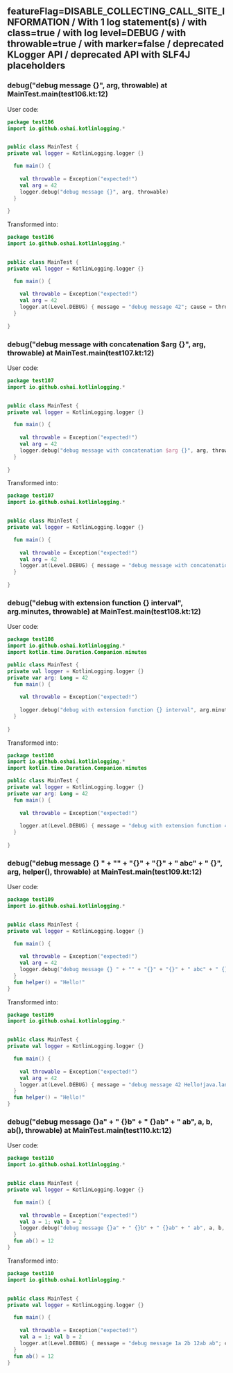 ## featureFlag=DISABLE_COLLECTING_CALL_SITE_INFORMATION / With 1 log statement(s) / with class=true / with log level=DEBUG / with throwable=true / with marker=false / deprecated KLogger API / deprecated API with SLF4J placeholders



###  debug("debug message {}", arg, throwable) at MainTest.main(test106.kt:12)

User code:
```kotlin
package test106
import io.github.oshai.kotlinlogging.*


public class MainTest {
private val logger = KotlinLogging.logger {}

  fun main() {
    
    val throwable = Exception("expected!")
    val arg = 42
    logger.debug("debug message {}", arg, throwable)
  }
  
}


```
  
Transformed into:
```kotlin
package test106
import io.github.oshai.kotlinlogging.*


public class MainTest {
private val logger = KotlinLogging.logger {}

  fun main() {
    
    val throwable = Exception("expected!")
    val arg = 42
    logger.at(Level.DEBUG) { message = "debug message 42"; cause = throwable; internalCompilerData = KLoggingEventBuilder.InternalCompilerData(messageTemplate = "\"debug message {}\"")
  }
  
}


```

###  debug("debug message with concatenation $arg {}", arg, throwable) at MainTest.main(test107.kt:12)

User code:
```kotlin
package test107
import io.github.oshai.kotlinlogging.*


public class MainTest {
private val logger = KotlinLogging.logger {}

  fun main() {
    
    val throwable = Exception("expected!")
    val arg = 42
    logger.debug("debug message with concatenation $arg {}", arg, throwable)
  }
  
}


```
  
Transformed into:
```kotlin
package test107
import io.github.oshai.kotlinlogging.*


public class MainTest {
private val logger = KotlinLogging.logger {}

  fun main() {
    
    val throwable = Exception("expected!")
    val arg = 42
    logger.at(Level.DEBUG) { message = "debug message with concatenation 42 42"; cause = throwable; internalCompilerData = KLoggingEventBuilder.InternalCompilerData(messageTemplate = "\"debug message with concatenation $arg {}\"")
  }
  
}


```

###  debug("debug with extension function {} interval", arg.minutes, throwable) at MainTest.main(test108.kt:12)

User code:
```kotlin
package test108
import io.github.oshai.kotlinlogging.*
import kotlin.time.Duration.Companion.minutes

public class MainTest {
private val logger = KotlinLogging.logger {}
private var arg: Long = 42
  fun main() {
    
    val throwable = Exception("expected!")
    
    logger.debug("debug with extension function {} interval", arg.minutes, throwable)
  }
  
}


```
  
Transformed into:
```kotlin
package test108
import io.github.oshai.kotlinlogging.*
import kotlin.time.Duration.Companion.minutes

public class MainTest {
private val logger = KotlinLogging.logger {}
private var arg: Long = 42
  fun main() {
    
    val throwable = Exception("expected!")
    
    logger.at(Level.DEBUG) { message = "debug with extension function 42m interval"; cause = throwable; internalCompilerData = KLoggingEventBuilder.InternalCompilerData(messageTemplate = "\"debug with extension function {} interval\"")
  }
  
}


```

###  debug("debug message {} " + "" + "{}" + "{}" + " abc" + " {}", arg, helper(), throwable) at MainTest.main(test109.kt:12)

User code:
```kotlin
package test109
import io.github.oshai.kotlinlogging.*


public class MainTest {
private val logger = KotlinLogging.logger {}

  fun main() {
    
    val throwable = Exception("expected!")
    val arg = 42
    logger.debug("debug message {} " + "" + "{}" + "{}" + " abc" + " {}", arg, helper(), throwable)
  }
  fun helper() = "Hello!"
}


```
  
Transformed into:
```kotlin
package test109
import io.github.oshai.kotlinlogging.*


public class MainTest {
private val logger = KotlinLogging.logger {}

  fun main() {
    
    val throwable = Exception("expected!")
    val arg = 42
    logger.at(Level.DEBUG) { message = "debug message 42 Hello!java.lang.Exception: expected! abc {}"; internalCompilerData = KLoggingEventBuilder.InternalCompilerData(messageTemplate = "\"debug message {} \" + \"\" + \"{}\" + \"{}\" + \" abc\" + \" {}\"")
  }
  fun helper() = "Hello!"
}


```

###  debug("debug message {}a" + " {}b" + " {}ab" + " ab", a, b, ab(), throwable) at MainTest.main(test110.kt:12)

User code:
```kotlin
package test110
import io.github.oshai.kotlinlogging.*


public class MainTest {
private val logger = KotlinLogging.logger {}

  fun main() {
    
    val throwable = Exception("expected!")
    val a = 1; val b = 2
    logger.debug("debug message {}a" + " {}b" + " {}ab" + " ab", a, b, ab(), throwable)
  }
  fun ab() = 12
}


```
  
Transformed into:
```kotlin
package test110
import io.github.oshai.kotlinlogging.*


public class MainTest {
private val logger = KotlinLogging.logger {}

  fun main() {
    
    val throwable = Exception("expected!")
    val a = 1; val b = 2
    logger.at(Level.DEBUG) { message = "debug message 1a 2b 12ab ab"; cause = throwable; internalCompilerData = KLoggingEventBuilder.InternalCompilerData(messageTemplate = "\"debug message {}a\" + \" {}b\" + \" {}ab\" + \" ab\"")
  }
  fun ab() = 12
}


```
